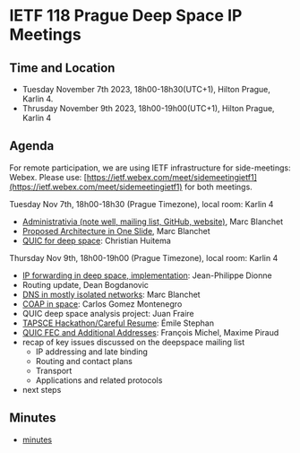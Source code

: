 # IETF 118 Prague Deep Space IP Meetings

## Time and Location
- Tuesday November 7th 2023, 18h00-18h30(UTC+1), Hilton Prague, Karlin 4. 
- Thrusday November 9th 2023, 18h00-19h00(UTC+1), Hilton Prague, Karlin 4 

## Agenda
For remote participation, we are using IETF infrastructure for side-meetings: Webex. Please use: [https://ietf.webex.com/meet/sidemeetingietf1](https://ietf.webex.com/meet/sidemeetingietf1) for both meetings.

Tuesday Nov 7th, 18h00-18h30 (Prague Timezone), local room: Karlin 4

- [Administrativia (note well, mailing list, GitHub, website)](ietf118-deepspace-blanchet.pdf), Marc Blanchet
- [Proposed Architecture in One Slide](ietf118-deepspace-blanchet-in-one-slide.pdf), Marc Blanchet
- [QUIC for deep space](ietf118-deepspace-quic-in-space.pdf): Christian Huitema

Thursday Nov 9th, 18h00-19h00 (Prague Timezone), local room: Karlin 4

- [IP forwarding in deep space, implementation](ietf118-deepspace-forwarding-dionne.pdf): Jean-Philippe Dionne
- Routing update, Dean Bogdanovic
- [DNS in mostly isolated networks](ietf118-deepspace-dns-isolated-networks.pdf): Marc Blanchet
- [COAP in space](ietf118-deepspace-coap-in-space.pdf): Carlos Gomez Montenegro
- QUIC deep space analysis project: Juan Fraire
- [TAPSCE Hackathon/Careful Resume](ietf118-deepspace-taps-careful-resume.pdf): Émile Stephan
- [QUIC FEC and Additional Addresses](ietf118-deepspace-quic-extensions.pdf): François Michel, Maxime Piraud
- recap of key issues discussed on the deepspace mailing list
   - IP addressing and late binding
   - Routing and contact plans
   - Transport
   - Applications and related protocols
- next steps

## Minutes
- [minutes](ietf-118-deepspace-minutes.md)